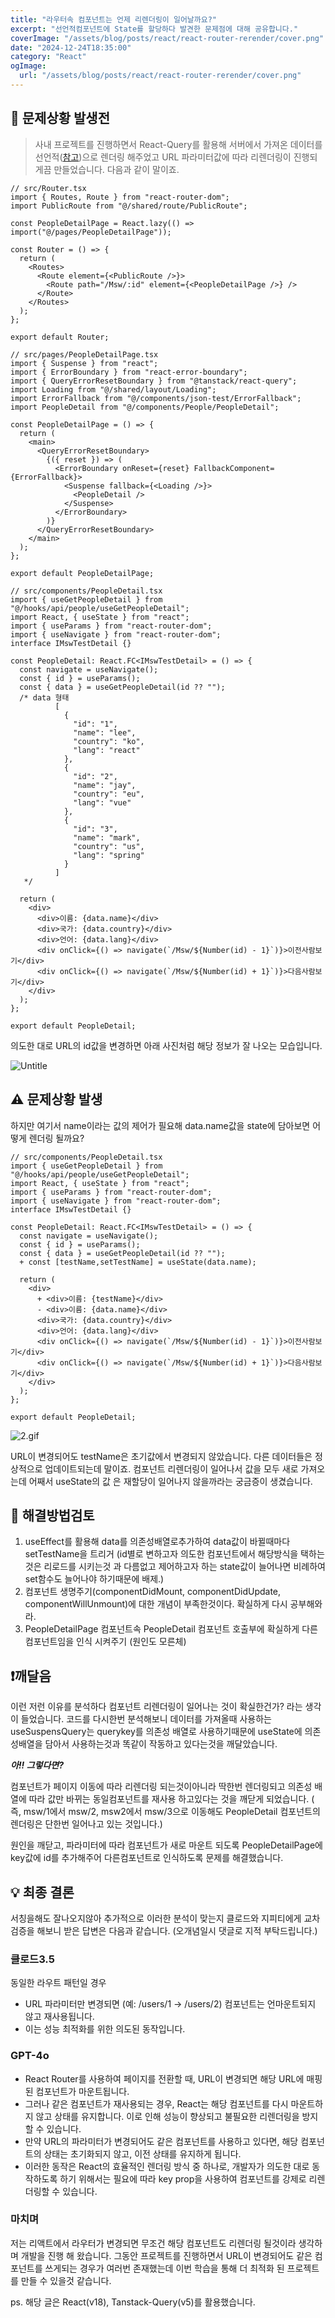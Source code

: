 ```yaml
---
title: "라우터속 컴포넌트는 언제 리렌더링이 일어날까요?"
excerpt: "선언적컴포넌트에 State를 할당하다 발견한 문제점에 대해 공유합니다."
coverImage: "/assets/blog/posts/react/react-router-rerender/cover.png"
date: "2024-12-24T18:35:00"
category: "React"
ogImage:
  url: "/assets/blog/posts/react/react-router-rerender/cover.png"
---
```


## 📢 문제상황 발생전

> 사내 프로젝트를 진행하면서 React-Query를 활용해 서버에서 가져온 데이터를 선언적([참고](https://f-lab.kr/insight/understanding-react-declarative-ui-20240802))으로 렌더링 해주었고 URL 파라미터값에 따라 리렌더링이 진행되게끔 만들었습니다. 다음과 같이 말이죠.

```tsx
// src/Router.tsx
import { Routes, Route } from "react-router-dom";
import PublicRoute from "@/shared/route/PublicRoute";

const PeopleDetailPage = React.lazy(() => import("@/pages/PeopleDetailPage"));

const Router = () => {
  return (
    <Routes>
      <Route element={<PublicRoute />}>
        <Route path="/Msw/:id" element={<PeopleDetailPage />} />
      </Route>
    </Routes>
  );
};

export default Router;
```

```tsx
// src/pages/PeopleDetailPage.tsx
import { Suspense } from "react";
import { ErrorBoundary } from "react-error-boundary";
import { QueryErrorResetBoundary } from "@tanstack/react-query";
import Loading from "@/shared/layout/Loading";
import ErrorFallback from "@/components/json-test/ErrorFallback";
import PeopleDetail from "@/components/People/PeopleDetail";

const PeopleDetailPage = () => {
  return (
    <main>
      <QueryErrorResetBoundary>
        {({ reset }) => (
          <ErrorBoundary onReset={reset} FallbackComponent={ErrorFallback}>
            <Suspense fallback={<Loading />}>
              <PeopleDetail />
            </Suspense>
          </ErrorBoundary>
        )}
      </QueryErrorResetBoundary>
    </main>
  );
};

export default PeopleDetailPage;
```

```tsx
// src/components/PeopleDetail.tsx
import { useGetPeopleDetail } from "@/hooks/api/people/useGetPeopleDetail";
import React, { useState } from "react";
import { useParams } from "react-router-dom";
import { useNavigate } from "react-router-dom";
interface IMswTestDetail {}

const PeopleDetail: React.FC<IMswTestDetail> = () => {
  const navigate = useNavigate();
  const { id } = useParams();
  const { data } = useGetPeopleDetail(id ?? "");
  /* data 형태
		  [
		    {
		      "id": "1",
		      "name": "lee",
		      "country": "ko",
		      "lang": "react"
		    },
		    {
		      "id": "2",
		      "name": "jay",
		      "country": "eu",
		      "lang": "vue"
		    },
		    {
		      "id": "3",
		      "name": "mark",
		      "country": "us",
		      "lang": "spring"
		    }
		  ]
   */

  return (
    <div>
      <div>이름: {data.name}</div>
      <div>국가: {data.country}</div>
      <div>언어: {data.lang}</div>
      <div onClick={() => navigate(`/Msw/${Number(id) - 1}`)}>이전사람보기</div>
      <div onClick={() => navigate(`/Msw/${Number(id) + 1}`)}>다음사람보기</div>
    </div>
  );
};

export default PeopleDetail;
```

의도한 대로 URL의 id값을 변경하면 아래 사진처럼 해당 정보가 잘 나오는 모습입니다.

![Untitle](/assets/blog/posts/react/react-router-rerender/1.gif)

## ⚠️ 문제상황 발생

하지만 여기서 name이라는 값의 제어가 필요해 data.name값을 state에 담아보면 어떻게 렌더링 될까요?

```tsx
// src/components/PeopleDetail.tsx
import { useGetPeopleDetail } from "@/hooks/api/people/useGetPeopleDetail";
import React, { useState } from "react";
import { useParams } from "react-router-dom";
import { useNavigate } from "react-router-dom";
interface IMswTestDetail {}

const PeopleDetail: React.FC<IMswTestDetail> = () => {
  const navigate = useNavigate();
  const { id } = useParams();
  const { data } = useGetPeopleDetail(id ?? "");
  + const [testName,setTestName] = useState(data.name);

  return (
    <div>
      + <div>이름: {testName}</div>
      - <div>이름: {data.name}</div>
      <div>국가: {data.country}</div>
      <div>언어: {data.lang}</div>
      <div onClick={() => navigate(`/Msw/${Number(id) - 1}`)}>이전사람보기</div>
      <div onClick={() => navigate(`/Msw/${Number(id) + 1}`)}>다음사람보기</div>
    </div>
  );
};

export default PeopleDetail;

```

![2.gif](/assets/blog/posts/react/react-router-rerender/2.gif)

URL이 변경되어도 testName은 초기값에서 변경되지 않았습니다. 다른 데이터들은 정상적으로 업데이트되는데 말이죠. 컴포넌트 리렌더링이 일어나서 값을 모두 새로 가져오는데 어째서 useState의 값 은 재할당이 일어나지 않을까라는 궁금증이 생겼습니다.

## 👀 해결방법검토

1. useEffect를 활용해 data를 의존성배열로추가하여 data값이 바뀔때마다 setTestName을 트리거 (id별로 변하고자 의도한 컴포넌트에서 해당방식을 택하는것은 리로드를 시키는것 과 다름없고 제어하고자 하는 state값이 늘어나면 비례하여 set함수도 늘어나야 하기때문에 배제.)
2. 컴포넌트 생명주기(componentDidMount, componentDidUpdate, componentWillUnmount)에 대한 개념이 부족한것이다. 확실하게 다시 공부해와라.
3. PeopleDetailPage 컴포넌트속 PeopleDetail 컴포넌트 호출부에 확실하게 다른 컴포넌트임을 인식 시켜주기 (원인도 모른체)

## ❗️깨달음

이런 저런 이유를 분석하다 컴포넌트 리렌더링이 일어나는 것이 확실한건가? 라는 생각이 들었습니다. 코드를 다시한번 분석해보니 데이터를 가져올때 사용하는 useSuspensQuery는 querykey를 의존성 배열로 사용하기때문에 useState에 의존성배열을 담아서 사용하는것과 똑같이 작동하고 있다는것을 깨달았습니다.

**_아!! 그렇다면?_**

컴포넌트가 페이지 이동에 따라 리렌더링 되는것이아니라 딱한번 렌더링되고 의존성 배열에 따라 값만 바뀌는 동일컴포넌트를 재사용 하고있다는 것을 깨닫게 되었습니다. ( 즉, msw/1에서 msw/2, msw2에서 msw/3으로 이동해도 PeopleDetail 컴포넌트의 렌더링은 단한번 일어나고 있는 것입니다.)

원인을 깨닫고, 파라미터에 따라 컴포넌트가 새로 마운트 되도록 PeopleDetailPage에 key값에 id를 추가해주어 다른컴포넌트로 인식하도록 문제를 해결했습니다.

## 💡 최종 결론

서칭을해도 잘나오지않아 추가적으로 이러한 분석이 맞는지 클로드와 지피티에게 교차검증을 해보니 받은 답변은 다음과 같습니다. (오개념일시 댓글로 지적 부탁드립니다.)

### 클로드3.5

동일한 라우트 패턴일 경우

- URL 파라미터만 변경되면 (예: /users/1 → /users/2) 컴포넌트는 언마운트되지 않고 재사용됩니다.
- 이는 성능 최적화를 위한 의도된 동작입니다.

### GPT-4o

- React Router를 사용하여 페이지를 전환할 때, URL이 변경되면 해당 URL에 매핑된 컴포넌트가 마운트됩니다.
- 그러나 같은 컴포넌트가 재사용되는 경우, React는 해당 컴포넌트를 다시 마운트하지 않고 상태를 유지합니다. 이로 인해 성능이 향상되고 불필요한 리렌더링을 방지할 수 있습니다.
- 만약 URL의 파라미터가 변경되어도 같은 컴포넌트를 사용하고 있다면, 해당 컴포넌트의 상태는 초기화되지 않고, 이전 상태를 유지하게 됩니다.
- 이러한 동작은 React의 효율적인 렌더링 방식 중 하나로, 개발자가 의도한 대로 동작하도록 하기 위해서는 필요에 따라 key prop을 사용하여 컴포넌트를 강제로 리렌더링할 수 있습니다.

### 마치며

저는 리액트에서 라우터가 변경되면 무조건 해당 컴포넌트도 리렌더링 될것이라 생각하며 개발을 진행 해 왔습니다. 그동안 프로젝트를 진행하면서 URL이 변경되어도 같은 컴포넌트를 쓰게되는 경우가 여러번 존재했는데 이번 학습을 통해 더 최적화 된 프로젝트를 만들 수 있을것 같습니다.

ps. 해당 글은 React(v18), Tanstack-Query(v5)를 활용했습니다.
